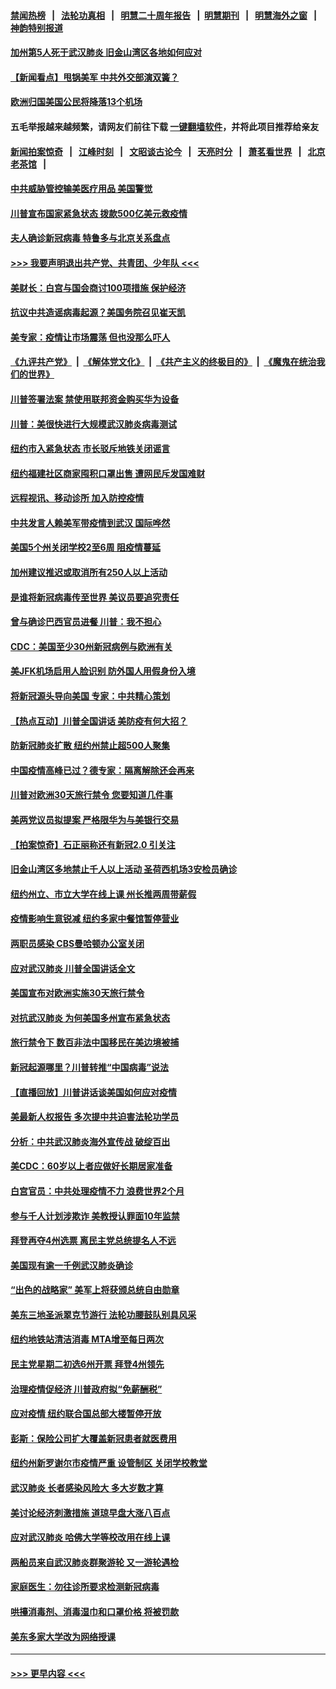 #### [禁闻热榜](热点新闻.md?=0)  &nbsp;&nbsp;|&nbsp;&nbsp; [法轮功真相](https://github.com/gfw-breaker/truth/blob/master/README.md?=0) &nbsp;&nbsp;|&nbsp;&nbsp; [明慧二十周年报告](https://github.com/gfw-breaker/mh-reports/blob/master/README.md?=0) &nbsp;&nbsp;|&nbsp;&nbsp;[明慧期刊](https://github.com/gfw-breaker/mh-qikan) &nbsp;&nbsp;|&nbsp;&nbsp; [明慧海外之窗](https://github.com/gfw-breaker/mh-news/blob/master/README.md?=0) &nbsp;&nbsp;|&nbsp;&nbsp; [神韵特别报道](https://github.com/gfw-breaker/mh-news/blob/master/shenyun.md?=0)
#### [加州第5人死于武汉肺炎 旧金山湾区各地如何应对](../pages/nsc412/n11939263.md?t=03141131) 
#### [【新闻看点】甩锅美军 中共外交部演双簧？](../pages/nsc412/n11938828.md?t=03141131) 
#### [欧洲归国美国公民将降落13个机场](../pages/nsc412/n11939026.md?t=03141131) 
#### 五毛举报越来越频繁，请网友们前往下载 [一键翻墙软件](https://github.com/gfw-breaker/ssr-accounts)，并将此项目推荐给亲友
#### [新闻拍案惊奇](https://github.com/gfw-breaker/banned-news/blob/master/pages/link4.md) &nbsp;&nbsp;|&nbsp;&nbsp; [江峰时刻](https://github.com/gfw-breaker/banned-news/blob/master/pages/link4.md) &nbsp;&nbsp;|&nbsp;&nbsp; [文昭谈古论今](https://github.com/gfw-breaker/banned-news/blob/master/pages/link4.md) &nbsp;&nbsp;|&nbsp;&nbsp; [天亮时分](https://github.com/gfw-breaker/banned-news/blob/master/pages/link4.md) &nbsp;&nbsp;|&nbsp;&nbsp; [萧茗看世界](https://github.com/gfw-breaker/banned-news/blob/master/pages/link4.md) &nbsp;&nbsp;|&nbsp;&nbsp; [北京老茶馆](https://github.com/gfw-breaker/banned-news/blob/master/pages/link4.md) &nbsp;&nbsp;|&nbsp;&nbsp; 
#### [中共威胁管控输美医疗用品 美国警觉](../pages/nsc412/n11938602.md?t=03141131) 
#### [川普宣布国家紧急状态 拨款500亿美元救疫情](../pages/nsc412/n11939032.md?t=03141131) 
#### [夫人确诊新冠病毒 特鲁多与北京关系盘点](../pages/nsc412/n11938748.md?t=03141131) 
#### [>>> 我要声明退出共产党、共青团、少年队 <<<](https://github.com/begood0513/goodnews/blob/master/quit/letter.md) 
#### [美财长：白宫与国会商讨100项措施 保护经济](../pages/nsc412/n11938829.md?t=03141131) 
#### [抗议中共造谣病毒起源？美国务院召见崔天凯](../pages/nsc412/n11938747.md?t=03141131) 
#### [美专家：疫情让市场震荡 但也没那么吓人](../pages/nsc412/n11938573.md?t=03141131) 
#### [《九评共产党》](https://github.com/begood0513/9ping.md/blob/master/README.md) &nbsp;|&nbsp; [《解体党文化》](../../../../jtdwh.md/blob/master/README.md)  &nbsp;|&nbsp; [《共产主义的终极目的》](../../../../gczydzjmd.md/blob/master/README.md) &nbsp;|&nbsp; [《魔鬼在统治我们的世界》](../../../../mgztzwmdsj.md/blob/master/README.md) 
#### [川普签署法案 禁使用联邦资金购买华为设备](../pages/nsc412/n11938279.md?t=03141131) 
#### [川普：美很快进行大规模武汉肺炎病毒测试](../pages/nsc412/n11938523.md?t=03141131) 
#### [纽约市入紧急状态  市长驳斥地铁关闭谣言](../pages/nsc412/n11937384.md?t=03141131) 
#### [纽约福建社区商家囤积口罩出售 遭网民斥发国难财](../pages/nsc412/n11937354.md?t=03141131) 
#### [远程视讯、移动诊所  加入防控疫情](../pages/nsc412/n11937370.md?t=03141131) 
#### [中共发言人赖美军带疫情到武汉 国际哗然](../pages/nsc412/n11936484.md?t=03141131) 
#### [美国5个州关闭学校2至6周 阻疫情蔓延](../pages/nsc412/n11937190.md?t=03141131) 
#### [加州建议推迟或取消所有250人以上活动](../pages/nsc412/n11937373.md?t=03141131) 
#### [是谁将新冠病毒传至世界 美议员要追究责任](../pages/nsc412/n11936827.md?t=03141131) 
#### [曾与确诊巴西官员进餐 川普：我不担心](../pages/nsc412/n11936958.md?t=03141131) 
#### [CDC：美国至少30州新冠病例与欧洲有关](../pages/nsc412/n11936623.md?t=03141131) 
#### [美JFK机场启用人脸识别 防外国人用假身份入境](../pages/nsc412/n11936511.md?t=03141131) 
#### [将新冠源头导向美国 专家：中共精心策划](../pages/nsc412/n11936432.md?t=03141131) 
#### [【热点互动】川普全国讲话 美防疫有何大招？](../pages/nsc412/n11936288.md?t=03141131) 
#### [防新冠肺炎扩散 纽约州禁止超500人聚集](../pages/nsc412/n11936400.md?t=03141131) 
#### [中国疫情高峰已过？德专家：隔离解除还会再来](../pages/nsc412/n11935994.md?t=03141131) 
#### [川普对欧洲30天旅行禁令 您要知道几件事](../pages/nsc412/n11935870.md?t=03141131) 
#### [美两党议员拟提案 严格限华为与美银行交易](../pages/nsc412/n11935733.md?t=03141131) 
#### [【拍案惊奇】石正丽称还有新冠2.0 引关注](../pages/nsc412/n11934119.md?t=03141131) 
#### [旧金山湾区多地禁止千人以上活动  圣荷西机场3安检员确诊](../pages/nsc412/n11934646.md?t=03141131) 
#### [纽约州立、市立大学在线上课 州长推两周带薪假](../pages/nsc412/n11934353.md?t=03141131) 
#### [疫情影响生意锐减  纽约多家中餐馆暂停营业](../pages/nsc412/n11934327.md?t=03141131) 
#### [两职员感染  CBS曼哈顿办公室关闭](../pages/nsc412/n11934324.md?t=03141131) 
#### [应对武汉肺炎 川普全国讲话全文](../pages/nsc412/n11934150.md?t=03141131) 
#### [美国宣布对欧洲实施30天旅行禁令](../pages/nsc412/n11933815.md?t=03141131) 
#### [对抗武汉肺炎 为何美国多州宣布紧急状态](../pages/nsc412/n11933167.md?t=03141131) 
#### [旅行禁令下 数百非法中国移民在美边境被捕](../pages/nsc412/n11933581.md?t=03141131) 
#### [新冠起源哪里？川普转推“中国病毒”说法](../pages/nsc412/n11933596.md?t=03141131) 
#### [【直播回放】川普讲话谈美国如何应对疫情](../pages/nsc412/n11933533.md?t=03141131) 
#### [美最新人权报告 多次提中共迫害法轮功学员](../pages/nsc412/n11933487.md?t=03141131) 
#### [分析：中共武汉肺炎海外宣传战 破绽百出](../pages/nsc412/n11933338.md?t=03141131) 
#### [美CDC：60岁以上者应做好长期居家准备](../pages/nsc412/n11933128.md?t=03141131) 
#### [白宫官员：中共处理疫情不力 浪费世界2个月](../pages/nsc412/n11932744.md?t=03141131) 
#### [参与千人计划涉欺诈 美教授认罪面10年监禁](../pages/nsc412/n11932927.md?t=03141131) 
#### [拜登再夺4州选票 离民主党总统提名人不远](../pages/nsc412/n11932668.md?t=03141131) 
#### [美国现有逾一千例武汉肺炎确诊](../pages/nsc412/n11932451.md?t=03141131) 
#### [“出色的战略家” 美军上将获颁总统自由勋章](../pages/nsc412/n11932193.md?t=03141131) 
#### [美东三地圣派翠克节游行  法轮功腰鼓队别具风采](../pages/nsc412/n11931646.md?t=03141131) 
#### [纽约地铁站清洁消毒  MTA增至每日两次](../pages/nsc412/n11931570.md?t=03141131) 
#### [民主党星期二初选6州开票 拜登4州领先](../pages/nsc412/n11931114.md?t=03141131) 
#### [治理疫情促经济 川普政府拟“免薪酬税”](../pages/nsc412/n11931088.md?t=03141131) 
#### [应对疫情 纽约联合国总部大楼暂停开放](../pages/nsc412/n11930658.md?t=03141131) 
#### [彭斯：保险公司扩大覆盖新冠患者就医费用](../pages/nsc412/n11930726.md?t=03141131) 
#### [纽约州新罗谢尔市疫情严重  设管制区 关闭学校教堂](../pages/nsc412/n11930740.md?t=03141131) 
#### [武汉肺炎 长者感染风险大 多大岁数才算](../pages/nsc412/n11930449.md?t=03141131) 
#### [美讨论经济刺激措施 道琼早盘大涨八百点](../pages/nsc412/n11930191.md?t=03141131) 
#### [应对武汉肺炎 哈佛大学等校改用在线上课](../pages/nsc412/n11930193.md?t=03141131) 
#### [两船员来自武汉肺炎群聚游轮 又一游轮遇检](../pages/nsc412/n11929594.md?t=03141131) 
#### [家庭医生：勿往诊所要求检测新冠病毒](../pages/nsc412/n11928883.md?t=03141131) 
#### [哄擡消毒剂、消毒湿巾和口罩价格  将被罚款](../pages/nsc412/n11928907.md?t=03141131) 
#### [美东多家大学改为网络授课](../pages/nsc412/n11928896.md?t=03141131) 

----
#### [ >>> 更早内容 <<< ](../indexes/nsc412-earlier.md)
